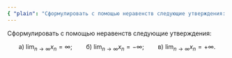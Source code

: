 ```yaml
---
{ "plain": "Сформулировать с помощью неравенств следующие утверждения: а) \lim x_n = \infty; б) \lim x_n = -\infty; в) \lim x_n = +\infty." }
---
```


Сформулировать с помощью неравенств следующие утверждения:

$$ \text{а) } \lim_{n\to\infty} x_n = \infty; \qquad \text{б) } \lim_{n\to\infty} x_n = -\infty; \qquad \text{в) } \lim_{n\to\infty} x_n = +\infty. $$